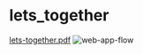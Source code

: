 # lets_together
[lets-together.pdf](https://github.com/upadrastaharshavardhan/lets_together/files/9775839/lets-together.pdf)
![web-app-flow](https://user-images.githubusercontent.com/62492737/195579140-f825f354-383b-4d3e-aff1-04219309ae28.png)

